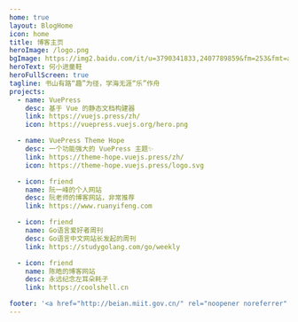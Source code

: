 ```yaml
---
home: true
layout: BlogHome
icon: home
title: 博客主页
heroImage: /logo.png
bgImage: https://img2.baidu.com/it/u=3790341833,2407789859&fm=253&fmt=auto&app=120&f=JPEG?w=1422&h=800
heroText: 何小进童鞋
heroFullScreen: true
tagline: 书山有路“趣”为径，学海无涯“乐”作舟
projects:
  - name: VuePress
    desc: 基于 Vue 的静态文档构建器
    link: https://vuejs.press/zh/
    icon: https://vuepress.vuejs.org/hero.png

  - name: VuePress Theme Hope
    desc: 一个功能强大的 VuePress 主题✨
    link: https://theme-hope.vuejs.press/zh/
    icon: https://theme-hope.vuejs.press/logo.svg

  - icon: friend
    name: 阮一峰的个人网站
    desc: 阮老师的博客网站，非常推荐
    link: https://www.ruanyifeng.com

  - icon: friend
    name: Go语言爱好者周刊
    desc: Go语言中文网站长发起的周刊
    link: https://studygolang.com/go/weekly

  - icon: friend
    name: 陈皓的博客网站
    desc: 永远纪念左耳朵耗子
    link: https://coolshell.cn

footer: '<a href="http://beian.miit.gov.cn/" rel="noopener noreferrer" target="_blank">备案号: 皖ICP备2022000616号-1</a> | <a href="/about/site.html">关于网站</a>'
---
```

